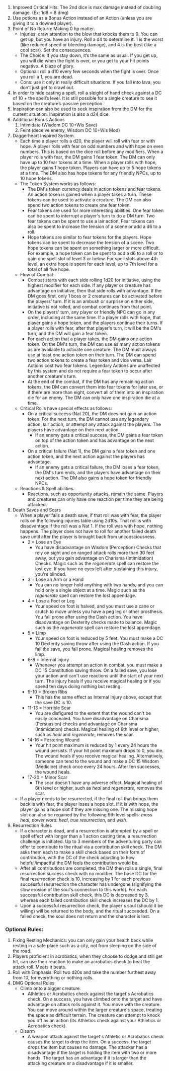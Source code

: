 1. Improved Critical Hits: The 2nd dice is max damage instead of doubling damage. (Ex: 1d8 = 8 dmg)
2. Use potions as a Bonus Action instead of an Action (unless you are giving it to a downed player).
3. Point of No Return: Making 0 hp matter.
	- Injuries: draw attention to the blow that knocks them to 0. You can get up, but you have an injury. Roll a d4 to determine it. 1 is the worst (like reduced speed or bleeding damage), and 4 is the best (like a cool scar). Set the consequences.
	- The Choice: If you stay down, it’s the same as usual. If you get up, you will die when the fight is over, or you get to your hit points negative. A blaze of glory.
	- Optional: roll a d10 every few seconds when the fight is over. Once you roll a 1, you are dead.
	- Cons: use it only in really difficult situations. If you fall into lava, you don’t just get to crawl out.
4. In order to hide casting a spell, roll a sleight of hand check against a DC of 10 + the spell’s level. It is still possible for a single creature to see it based on the creature’s passive perception.
5. Inspiration can also be used to seek inspiration from the DM for the current situation. Inspiration is also a d24 dice.
6. Additional Bonus Actions
	1. Intimidate (Wisdom DC 10+Wis Save)
	2. Feint (deceive enemy, Wisdom DC 10+Wis Mod)
7. Daggerheart Inspired System.
	- Each time a player rolls a d20, the player will roll with fear or with hope. A player rolls with fear on odd numbers and with hope on even numbers. This is based on the dice roll before any modifiers. When a player rolls with fear, the DM gains 1 fear token. The DM can only have up to 10 fear tokens at a time. When a player rolls with hope, the player gains 1 hope token. Players can have up to 5 hope tokens at a time. The DM also has hope tokens for any friendly NPCs, up to 10 hope tokens.
	- The Token System works as follows:
		- The DM's token currency deals in action tokens and fear tokens. An action token is gained when a player takes a turn. These tokens can be used to activate a creature. The DM can also spend two action tokens to create one fear token.
		- Fear tokens are used for more interesting abilities. One fear token can be spent to interrupt a player's turn to do a DM turn. Two fear tokens can be spent to use a lair action. Fear tokens can also be spent to increase the tension of a scene or add a d6 to a roll.
		- Hope tokens are similar to fear tokens for the players. Hope tokens can be spent to decrease the tension of a scene. Two hope tokens can be spent on something larger or more difficult. For example, a hope token can be spent to add a d6 to a roll or to gain one spell slot of level 3 or below. For spell slots above 4th level, an extra hope is spent for each level, up to 7th level for a total of all five hope.
	- Flow of Combat:
		- Combat starts with each side rolling 1d20 for initiative, using the highest modifier for each side. If any player or creature has advantage on initiative, then that side rolls with advantage. If the DM goes first, only 1 boss or 2 creatures can be activated before the players' turn. If it is an ambush or surprise on either side, initiative is not rolled, and combat continues from that point.
		- On the players' turn, any player or friendly NPC can go in any order, including at the same time. If a player rolls with hope, that player gains a hope token, and the players continue their turns. If a player rolls with fear, after that player's turn, it will be the DM's turn, and the DM will gain a fear token.
		- For each action that a player takes, the DM gains one action token. On the DM's turn, the DM can use as many action tokens as are available to activate one creature. The DM must always use at least one action token on their turn. The DM can spend two action tokens to create a fear token and vice versa. Lair Actions cost two fear tokens. Legendary Actions are unaffected by this system and do not require a fear token to occur after another creature's turn.
		- At the end of the combat, if the DM has any remaining action tokens, the DM can convert them into fear tokens for later use, or if there are more than eight, convert all of them into an inspiration die for an enemy. The DM can only have one inspiration die at a time.
	- Critical Rolls have special effects as follows:
		- On a critical success (Nat 20), the DM does not gain an action token. For the next turn, the DM cannot use any legendary action, lair action, or attempt any attack against the players. The players have advantage on their next action.
			- If an enemy gets a critical success, the DM gains a fear token on top of the action token and has advantage on the next action.
		- On a critical failure (Nat 1), the DM gains a fear token and one action token, and the next action against the players has advantage.
			- If an enemy gets a critical failure, the DM loses a fear token, the DM's turn ends, and the players have advantage on their next action. The DM also gains a hope token for friendly NPCs.
	- Reactions & Spell abilities.
		- Reactions, such as opportunity attacks, remain the same. Players and creatures can only have one reaction per time they are being attacked.
8. Death Saves and Scars
	- When a player fails a death save, if that roll was with fear, the player rolls on the following injuries table using 2d10s. That roll is with disadvantage if the roll was a Nat 1. If the roll was with hope, nothing happens. The player does not have to roll for another failed death save until after the player is brought back from unconsciousness.
		- 2 = Lose an Eye
			- You have disadvantage on Wisdom (Perception) Checks that rely on sight and on ranged attack rolls more than 30 feet away, but you gain advantage on Charisma (Intimidation) Checks. Magic such as the *regenerate* spell can restore the lost eye. If you have no eyes left after sustaining this injury, you're blinded.
		- 3 = Lose an Arm or a Hand
			- You can no longer hold anything with two hands, and you can hold only a single object at a time. Magic such as the *regenerate* spell can restore the lost appendage.
		- 4 = Lose a Foot or Leg
			- Your speed on foot is halved, and you must use a cane or crutch to move unless you have a peg leg or other prosthesis. You fall prone after using the Dash action. You have disadvantage on Dexterity checks made to balance. Magic such as the *regenerate* spell can restore the lost appendage.
		- 5 = Limp
			- Your speed on foot is reduced by 5 feet. You must make a DC 10 Dexterity saving throw after using the Dash action. If you fail the save, you fall prone. Magical healing removes the limp.
		- 6-8 = Internal Injury
			- Whenever you attempt an action in combat, you must make a DC 15 Constitution saving throw. On a failed save, you lose your action and can't use reactions until the start of your next turn. The injury heals if you receive magical healing or if you spend ten days doing nothing but resting.
		- 9-10 = Broken Ribs
			- This has the same effect as Internal Injury above, except that the save DC is 10.
		- 11-13 = Horrible Scar
			- You are disfigured to the extent that the wound can't be easily concealed. You have disadvantage on Charisma (Persuasion) checks and advantage on Charisma (Intimidation) checks. Magical healing of 6th level or higher, such as *heal* and *regenerate*, removes the scar.
		- 14-16 = Festering Wound
			- Your hit point maximum is reduced by 1 every 24 hours the wound persists. If your hit point maximum drops to 0, you die. The wound heals if you receive magical healing. Alternatively, someone can tend to the wound and make a DC 15 Wisdom (Medicine) check once every 24 hours. After ten successes, the wound heals.
		- 17-20 = Minor Scar
			- The scar doesn't have any adverse effect. Magical healing of 6th level or higher, such as *heal* and *regenerate*, removes the scar.
	- If a player needs to be resurrected, if the final roll that brings them back is with fear, the player loses a hope slot. If it is with hope, the player gains a hope slot if they are missing one. The missing hope slot can also be regained by the following 9th level spells: *mass heal*, *power word: heal*, *true resurrection*, and *wish*.
9. Resurrection Rules
	- If a character is dead, and a resurrection is attempted by a spell or spell effect with longer than a 1 action casting time, a resurrection challenge is initiated. Up to 3 members of the adventuring party can offer to contribute to the ritual via a contribution skill check. The DM asks them each to make a skill check based on their form of contribution, with the DC of the check adjusting to how helpful/impactful the DM feels the contribution would be.
	- After all contributions are completed, the DM then rolls a single, final resurrection success check with no modifier. The base DC for the final resurrection check is 10, increasing by 1 for each previous successful resurrection the character has undergone (signifying the slow erosion of the soul's connection to this world). For each successful contribution skill check, this DC is decreased by 3, whereas each failed contribution skill check increases the DC by 1.
	- Upon a successful resurrection check, the player's soul (should it be willing) will be returned to the body, and the ritual succeeded. On a failed check, the soul does not return and the character is lost.
### Optional Rules:
1. Fixing Resting Mechanics: you can only gain your health back while resting in a safe place such as a city, not from sleeping on the side of the road.
2. Players proficient in acrobatics, when they choose to dodge and still get hit, can use their reaction to make an acrobatics check to beat the attack roll. Meets it beats.
3. Roll with Emphasis: Roll two d20s and take the number furthest away from 10, for everything or nothing rolls.
4. DMG Optional Rules
	- Climb onto a bigger creature.
		- Athletics or Acrobatics check against the target's Acrobatics check. On a success, you have climbed onto the target and have advantage on attack rolls against it. You move with the creature. You can move around within the larger creature's space, treating the space as difficult terrain. The creature can attempt to knock you off as an action (Its Athletics check against your Athletics or Acrobatics check).
	- Disarm
		- A weapon attack against the target's Athletic or Acrobatics check causes the target to drop the item. On a success, the target drops the item but causes no damage. The attacker has a disadvantage if the target is holding the item with two or more hands. The target has an advantage if it is larger than the attacking creature or a disadvantage if it is smaller.
